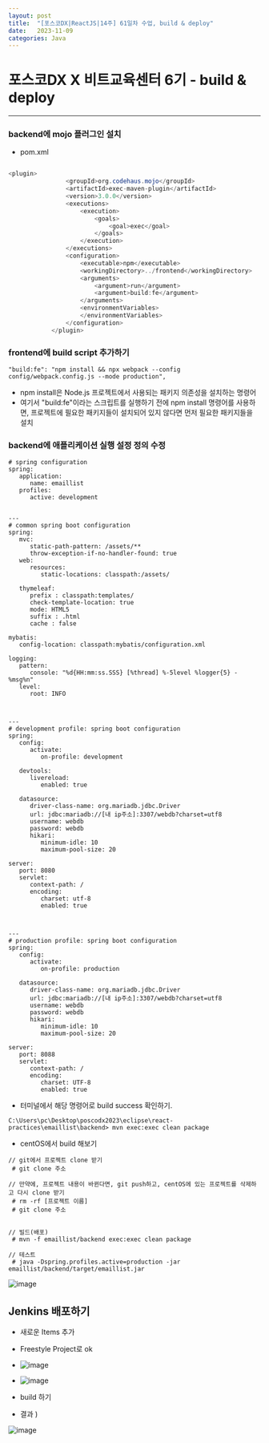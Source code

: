 ```yaml
---
layout: post
title:  "[포스코DX|ReactJS|14주] 61일차 수업, build & deploy"
date:   2023-11-09
categories: Java
---
```


# 포스코DX X 비트교육센터 6기 - build & deploy

---

### backend에 mojo 플러그인 설치

- pom.xml

```java

<plugin>
				<groupId>org.codehaus.mojo</groupId>
				<artifactId>exec-maven-plugin</artifactId>
				<version>3.0.0</version>
				<executions>
					<execution>
						<goals>
							<goal>exec</goal>
						</goals>
					</execution>
				</executions>
				<configuration>
					<executable>npm</executable>
					<workingDirectory>../frontend</workingDirectory>
					<arguments>
						<argument>run</argument>
						<argument>build:fe</argument>
					</arguments>
					<environmentVariables>
					</environmentVariables>
				</configuration>
			</plugin>
```


### frontend에 build script 추가하기

```
"build:fe": "npm install && npx webpack --config config/webpack.config.js --mode production",
```

- npm install은 Node.js 프로젝트에서 사용되는 패키지 의존성을 설치하는 명령어
- 여기서 "build:fe"이라는 스크립트를 실행하기 전에 npm install 명령어를 사용하면, 프로젝트에 필요한 패키지들이 설치되어 있지 않다면 먼저 필요한 패키지들을 설치

### backend에 애플리케이션 실행 설정 정의 수정

```
# spring configuration
spring:
   application:
      name: emaillist
   profiles:
      active: development
      
      
---
# common spring boot configuration
spring:
   mvc:
      static-path-pattern: /assets/**
      throw-exception-if-no-handler-found: true
   web:
      resources:
         static-locations: classpath:/assets/

   thymeleaf:
      prefix : classpath:templates/
      check-template-location: true
      mode: HTML5
      suffix : .html
      cache : false

mybatis:
   config-location: classpath:mybatis/configuration.xml

logging:
   pattern:
      console: "%d{HH:mm:ss.SSS} [%thread] %-5level %logger{5} - %msg%n"
   level:
      root: INFO



---
# development profile: spring boot configuration
spring:
   config:
      activate:
         on-profile: development

   devtools:
      livereload:
         enabled: true
                     
   datasource:
      driver-class-name: org.mariadb.jdbc.Driver
      url: jdbc:mariadb://[내 ip주소]:3307/webdb?charset=utf8
      username: webdb
      password: webdb
      hikari:
         minimum-idle: 10
         maximum-pool-size: 20
   
server:
   port: 8080
   servlet:
      context-path: /
      encoding:
         charset: utf-8
         enabled: true
         


---
# production profile: spring boot configuration
spring:
   config:
      activate:
         on-profile: production

   datasource:
      driver-class-name: org.mariadb.jdbc.Driver
      url: jdbc:mariadb://[내 ip주소]:3307/webdb?charset=utf8
      username: webdb
      password: webdb
      hikari:
         minimum-idle: 10
         maximum-pool-size: 20
         
server:
   port: 8088
   servlet:
      context-path: /
      encoding:
         charset: UTF-8
         enabled: true
```



- 터미널에서 해당 명령어로 build success 확인하기.

```
C:\Users\pc\Desktop\poscodx2023\eclipse\react-practices\emaillist\backend> mvn exec:exec clean package
```

- centOS에서 build 해보기

```
// git에서 프로젝트 clone 받기
 # git clone 주소

// 만약에, 프로젝트 내용이 바뀐다면, git push하고, centOS에 있는 프로젝트를 삭제하고 다시 clone 받기
 # rm -rf [프로젝트 이름]
 # git clone 주소


// 빌드(배포)
 # mvn -f emaillist/backend exec:exec clean package

// 테스트
 # java -Dspring.profiles.active=production -jar emaillist/backend/target/emaillist.jar
```



![image](https://github.com/talkingOrange/talkingOrange.github.io/assets/88815795/49eabd8c-80fa-4bcf-9b16-0f1e4352abf0)


## Jenkins 배포하기

- 새로운 Items 추가
- Freestyle Project로 ok

- ![image](https://github.com/talkingOrange/talkingOrange.github.io/assets/88815795/2958ad3c-ed28-4961-aa6a-e645a7f9db57)

- ![image](https://github.com/talkingOrange/talkingOrange.github.io/assets/88815795/db772471-677b-4dc8-92eb-220c1b2b4039)

- build 하기


- 결과 )

![image](https://github.com/talkingOrange/talkingOrange.github.io/assets/88815795/2b454452-1a6f-490c-adb9-f7304115d66c)
